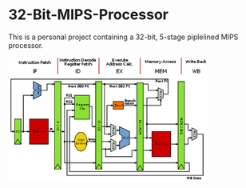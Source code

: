 # 32-Bit-MIPS-Processor

This is a personal project containing a 
32-bit, 5-stage piplelined MIPS processor.

![Alt text](Images/500px-MIPS_Architecture_(Pipelined)_svg.png)


